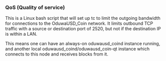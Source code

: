 ### QoS (Quality of service) ###

This is a Linux bash script that will set up tc to limit the outgoing bandwidth for connections to the OduwaUSD_Coin network. It limits outbound TCP traffic with a source or destination port of 2520, but not if the destination IP is within a LAN.

This means one can have an always-on oduwausd_coind instance running, and another local oduwausd_coind/oduwausd_coin-qt instance which connects to this node and receives blocks from it.
